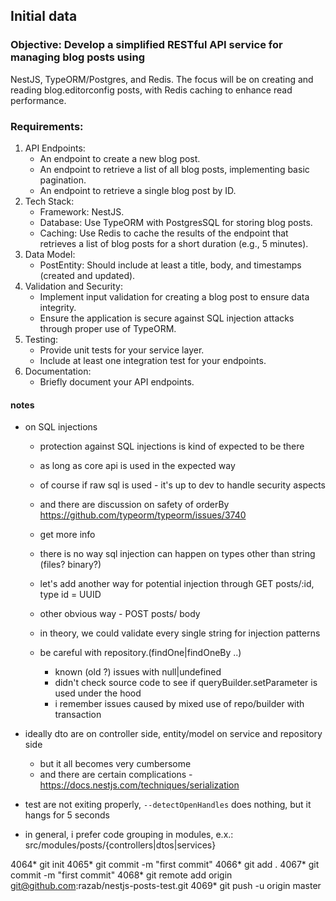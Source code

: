 ## Initial data

### Objective: Develop a simplified RESTful API service for managing blog posts using

NestJS, TypeORM/Postgres, and Redis.
The focus will be on creating and reading blog.editorconfig posts, with Redis caching to enhance read performance.

### Requirements:

1. API Endpoints: 
   - An endpoint to create a new blog post.
   - An endpoint to retrieve a list of all blog posts, implementing basic pagination.
   - An endpoint to retrieve a single blog post by ID.
2. Tech Stack:
   - Framework: NestJS.
   - Database: Use TypeORM with PostgresSQL for storing blog posts.
   - Caching: Use Redis to cache the results of the endpoint that retrieves a list of blog posts for a short duration (e.g., 5 minutes).
3. Data Model:
   - PostEntity: Should include at least a title, body, and timestamps (created and updated).
4. Validation and Security:
   - Implement input validation for creating a blog post to ensure data integrity.
   - Ensure the application is secure against SQL injection attacks through proper use of TypeORM.
5. Testing:
   - Provide unit tests for your service layer.
   - Include at least one integration test for your endpoints.
6. Documentation:
   - Briefly document your API endpoints.


#### notes
- on SQL injections
  - protection against SQL injections is kind of expected to be there
  - as long as core api is used in the expected way
  - of course if raw sql is used - it's up to dev to handle security aspects
  - and there are discussion on safety of orderBy https://github.com/typeorm/typeorm/issues/3740
  - get more info
  
  - there is no way sql injection can happen on types other than string (files? binary?)
  - let's add another way for potential injection through GET posts/:id, type id = UUID
  - other obvious way - POST posts/ body
  - in theory, we could validate every single string for injection patterns
  - be careful with repository.(findOne|findOneBy ..)
    - known (old ?) issues with null|undefined
    - didn't check source code to see if queryBuilder.setParameter is used under the hood
    - i remember issues caused by mixed use of repo/builder with transaction 

- ideally dto are on controller side, entity/model on service and repository side
  - but it all becomes very cumbersome
  - and there are certain complications - https://docs.nestjs.com/techniques/serialization 

- test are not exiting properly, `--detectOpenHandles` does nothing, but it hangs for 5 seconds

- in general, i prefer code grouping in modules, e.x.: src/modules/posts/{controllers|dtos|services} 

4064* git init
4065* git commit -m "first commit"
4066* git add .
4067* git commit -m "first commit"
4068* git remote add origin git@github.com:razab/nestjs-posts-test.git
4069* git push -u origin master
